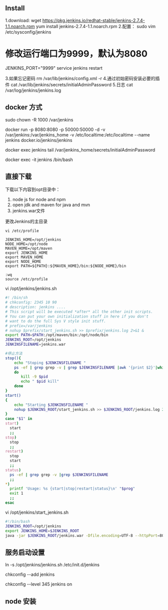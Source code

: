 ﻿## Install

1.download:
wget https://pkg.jenkins.io/redhat-stable/jenkins-2.7.4-1.1.noarch.rpm
yum install jenkins-2.7.4-1.1.noarch.rpm
2.配置：
sudo vim /etc/sysconfig/jenkins

# 修改运行端口为9999，默认为8080
JENKINS_PORT="9999"
service jenkins restart

3.如果忘记密码
rm /var/lib/jenkins/config.xml -r
4.通过初始密码安装必要的插件
cat /var/lib/jenkins/secrets/initialAdminPassword
5.日志
cat /var/log/jenkins/jenkins.log

## docker 方式

sudo chown -R 1000 /var/jenkins

docker run -p 8080:8080 -p 50000:50000 -d  -v /var/jenkins:/var/jenkins_home -v /etc/localtime:/etc/localtime --name jenkins docker.io/jenkins/jenkins

docker exec jenkins tail /var/jenkins_home/secrets/initialAdminPassword


docker exec -it jenkins /bin/bash

## 直接下载

下载以下内容到opt目录中：

1. node js for node and npm
2. open jdk and maven for java and mvn
3. jenkins.war文件

更改Jenkins的主目录

```shell
vi /etc/profile 

JENKINS_HOME=/opt/jenkins
NODE_HOME=/opt/node
MAVEN_HOME=/opt/maven
export JENKINS_HOME
export MAVEN_HOME
export NODE_HOME
export PATH=${PATH}:${MAVEN_HOME}/bin:${NODE_HOME}/bin

:wq
source /etc/profile
```



vi /opt/jenkins/jenkins.sh

```bash
#! /bin/sh  
# chkconfig: 2345 10 90   
# description: jenkins ....  
# This script will be executed *after* all the other init scripts.    
# You can put your own initialization stuff in here if you don't    
# want to do the full Sys V style init stuff.    
# prefix=/var/jenkins  
# nohup $prefix/start_jenkins.sh >> $prefix/jenkins.log 2>&1 &  
export PATH=$PATH:/opt/maven/bin:/opt/node/bin 
JENKINS_ROOT=/opt/jenkins
JENKINSFILENAME=jenkins.war

#停止方法  
stop(){  
    echo "Stoping $JENKINSFILENAME "
    ps -ef | grep grep -v | grep $JENKINSFILENAME |awk '{print $2}'|while read pid  
    do  
       kill -9 $pid  
       echo " $pid kill"  
    done  
}  
start()
{
    echo "Starting $JENKINSFILENAME "  
    nohup $JENKINS_ROOT/start_jenkins.sh >> $JENKINS_ROOT/jenkins.log 2>&1 &  
}
case "$1" in  
start)
  start
  ;;  
stop)  
  stop  
  ;;  
restart)  
  stop  
  start  
  ;;  
status)  
  ps -ef | grep grep -v |grep $JENKINSFILENAME  
  ;;  
*)  
  printf 'Usage: %s {start|stop|restart|status}\n' "$prog"  
  exit 1  
  ;;  
esac
```

vi /opt/jenkins/start_jenkins.sh

```bash
#!/bin/bash  
JENKINS_ROOT=/opt/jenkins
export JENKINS_HOME=$JENKINS_ROOT
java -jar $JENKINS_ROOT/jenkins.war -Dfile.encoding=UTF-8 --httpPort=8080
```

## 服务启动设置

ln -s /opt/jenkins/jenkins.sh /etc/init.d/jenkins 

chkconfig --add jenkins

chkconfig --level 345 jenkins on



## node 安装

[点击此处]: https://nodejs.org/en/download	"下载node"


